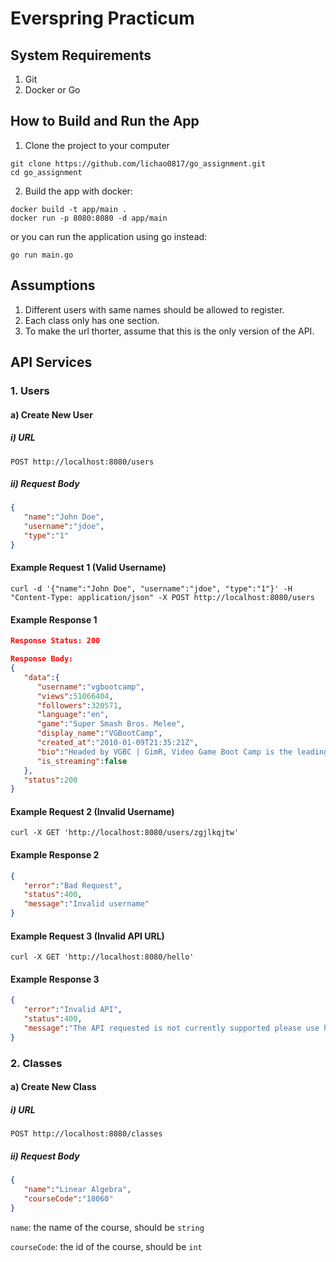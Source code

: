 # Everspring Practicum

## System Requirements
1. Git
2. Docker or Go

## How to Build and Run the App
1. Clone the project to your computer
```
git clone https://github.com/lichao0817/go_assignment.git
cd go_assignment
```

2. Build the app with docker:

  ```
  docker build -t app/main .
  docker run -p 8080:8080 -d app/main
  ```
  or you can run the application using go instead:
  ```
  go run main.go
  ```
## Assumptions
1. Different users with same names should be allowed to register.
2. Each class only has one section.
3. To make the url thorter, assume that this is the only version of the API.

## API Services
### 1. Users
#### a) Create New User
##### i) URL
```
POST http://localhost:8080/users
```
##### ii) Request Body
``` json
{
   "name":"John Doe",
   "username":"jdoe",
   "type":"1"
}
```
#### Example Request 1 (Valid Username)
```
curl -d '{"name":"John Doe", "username":"jdoe", "type":"1"}' -H "Content-Type: application/json" -X POST http://localhost:8080/users
```
#### Example Response 1
``` json
Response Status: 200

Response Body:
{
   "data":{
      "username":"vgbootcamp",
      "views":51066404,
      "followers":320571,
      "language":"en",
      "game":"Super Smash Bros. Melee",
      "display_name":"VGBootCamp",
      "created_at":"2010-01-09T21:35:21Z",
      "bio":"Headed by VGBC | GimR, Video Game Boot Camp is the leading Live-Streamer and Content Creator for competitive Super Smash Bros. This includes Melee, Brawl, Smash WiiU, and 64! Learn.Play.Win! ",
      "is_streaming":false
   },
   "status":200
}
```
#### Example Request 2 (Invalid Username)
```
curl -X GET 'http://localhost:8080/users/zgjlkqjtw'
```
#### Example Response 2
``` json
{
   "error":"Bad Request",
   "status":400,
   "message":"Invalid username"
}
```
#### Example Request 3 (Invalid API URL)
```
curl -X GET 'http://localhost:8080/hello'
```
#### Example Response 3
``` json
{
   "error":"Invalid API",
   "status":400,
   "message":"The API requested is not currently supported please use http://localhost:8080/users/{username}"
}
```
### 2. Classes
#### a) Create New Class
##### i) URL
```
POST http://localhost:8080/classes
```
##### ii) Request Body
``` json
{
   "name":"Linear Algebra",
   "courseCode":"18060"
}
```
`name`: the name of the course, should be `string`

`courseCode`: the id of the course, should be `int`
